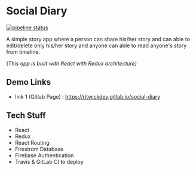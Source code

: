 # Social Diary

[![pipeline status](https://gitlab.com/ritwickdey/social-diary/badges/master/pipeline.svg)](https://gitlab.com/ritwickdey/social-diary/commits/master)

A simple story app where a person can share his/her story and can able to edit/delete only his/her story and anyone can able to read anyone's story from timeline.

_(This app is built with React with Redux architecture)_

## Demo Links

* link 1 (Gitlab Page) : https://ritwickdey.gitlab.io/social-diary

## Tech Stuff

* React
* Redux
* React Routing
* Firestrom Database
* Firebase Authentication
* Travis & GitLab CI to deploy
